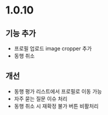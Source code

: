 # 1.0.10

## 기능 추가

- 프로필 업로드 image cropper 추가
- 동행 취소

## 개선

- 동행 평가 리스트에서 프로필로 이동 가능
- 자주 묻는 질문 이슈 처리
- 동행 취소 시 재확정 불가 버튼 비활처리
